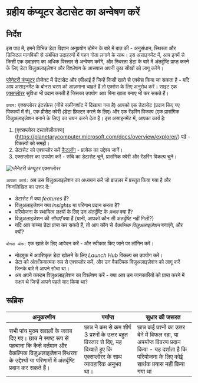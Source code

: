 # ग्रहीय कंप्यूटर डेटासेट का अन्वेषण करें

## निर्देश

इस पाठ में, हमने विभिन्न डेटा विज्ञान अनुप्रयोग डोमेन के बारे में बात की - अनुसंधान, स्थिरता और डिजिटल मानविकी से संबंधित उदाहरणों में गहन गोता लगाने के साथ। इस असाइनमेंट में, आप इनमें से किसी एक उदाहरण का अधिक विस्तार से अन्वेषण करेंगे, और स्थिरता डेटा के बारे में अंतर्दृष्टि प्राप्त करने के लिए डेटा विज़ुअलाइज़ेशन और विश्लेषण के आसपास अपनी कुछ सीखों को लागू करेंगे।

[प्लैनेटरी कंप्यूटर](https://planetarycomputer.microsoft.com/) प्रोजेक्ट में डेटासेट और एपीआई हैं जिन्हें किसी खाते से एक्सेस किया जा सकता है - यदि आप असाइनमेंट के बोनस चरण को आज़माना चाहते हैं तो एक्सेस के लिए अनुरोध करें। साइट एक [एक्सप्लोरर](https://planetarycomputer.microsoft.com/explore) सुविधा भी प्रदान करती है जिसका उपयोग आप बिना खाता बनाए भी कर सकते हैं।


`कदम:`
एक्सप्लोरर इंटरफ़ेस (नीचे स्क्रीनशॉट में दिखाया गया है) आपको एक डेटासेट (प्रदान किए गए विकल्पों में से), एक प्रीसेट क्वेरी (डेटा फ़िल्टर करने के लिए) और एक रेंडरिंग विकल्प (एक प्रासंगिक विज़ुअलाइज़ेशन बनाने के लिए) का चयन करने देता है। इस असाइनमेंट में, आपका कार्य है:

 1. [एक्सप्लोरर दस्तावेज़ीकरण] (https://planetarycomputer.microsoft.com/docs/overview/explorer/) पढ़ें - विकल्पों को समझें।
 2. डेटासेट को एक्सप्लोर करें [कैटलॉग](https://planetarycomputer.microsoft.com/catalog) - प्रत्येक का उद्देश्य जानें।
 3. एक्सप्लोरर का उपयोग करें - रुचि का डेटासेट चुनें, प्रासंगिक क्वेरी और रेंडरिंग विकल्प चुनें।


![प्लैनेटरी कंप्यूटर एक्सप्लोरर](इमेज/प्लैनेटरी-कंप्यूटर-एक्सप्लोरर.पीएनजी)

`आपका कार्य:`
अब उस विज़ुअलाइज़ेशन का अध्ययन करें जो ब्राउज़र में प्रस्तुत किया गया है और निम्नलिखित का उत्तर दें:
 * डेटासेट में क्या _features_ हैं?
 * विज़ुअलाइज़ेशन क्या _insights_ या परिणाम प्रदान करता है?
 * परियोजना के स्थायित्व लक्ष्यों के लिए उन अंतर्दृष्टि के _प्रभाव_ क्या हैं?
 * विज़ुअलाइज़ेशन की _सीमाएँ_ क्या हैं (यानी, आपको कौन सी अंतर्दृष्टि नहीं मिली?)
 * यदि आप कच्चा डेटा प्राप्त कर सकते हैं, तो आप कौन से _वैकल्पिक विज़ुअलाइज़ेशन_ बनाएंगे, और क्यों?

`बोनस अंक:`
एक खाते के लिए आवेदन करें - और स्वीकार किए जाने पर लॉगिन करें।
 * नोटबुक में अपरिष्कृत डेटा खोलने के लिए _Launch Hub_ विकल्प का उपयोग करें।
 * डेटा को अंतःक्रियात्मक रूप से एक्सप्लोर करें, और उन वैकल्पिक विज़ुअलाइज़ेशन को लागू करें जिनके बारे में आपने सोचा था।
 * अब अपने कस्टम विज़ुअलाइज़ेशन का विश्लेषण करें - क्या आप उन जानकारियों को प्राप्त करने में सक्षम थे जिन्हें आपने पहले याद किया था?

## रूब्रिक

अनुकरणीय | पर्याप्त | सुधार की जरूरत
--- | --- | -- |
सभी पांच मुख्य सवालों के जवाब दिए गए। छात्र ने स्पष्ट रूप से पहचाना कि कैसे वर्तमान और वैकल्पिक विज़ुअलाइज़ेशन स्थिरता के उद्देश्यों या परिणामों में अंतर्दृष्टि प्रदान कर सकते हैं।| छात्र ने कम से कम शीर्ष 3 प्रश्नों के उत्तर बहुत विस्तार से दिए, यह दिखाते हुए कि एक्सप्लोरर के साथ व्यावहारिक अनुभव था। | छात्र कई प्रश्नों का उत्तर देने में विफल रहा, या अपर्याप्त विवरण प्रदान किया - यह दर्शाता है कि परियोजना के लिए कोई सार्थक प्रयास नहीं किया गया था |
